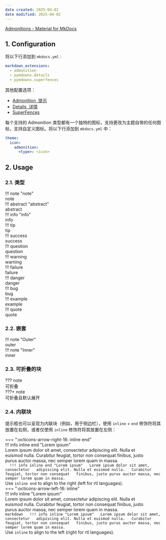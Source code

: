 ```yaml
---
date created: 2025-04-02
date modified: 2025-04-02
---
```

[Admonitions - Material for MkDocs](https://squidfunk.github.io/mkdocs-material/reference/admonitions/#inline-blocks-inline-end)

## 1. Configuration

将以下行添加到 `mkdocs.yml` :
```yaml
markdown_extensions:
  - admonition
  - pymdownx.details
  - pymdownx.superfences
```

其他配置选项：
- [Admonition  提示](https://squidfunk.github.io/mkdocs-material/setup/extensions/python-markdown/#admonition)
- [Details  详情](https://squidfunk.github.io/mkdocs-material/setup/extensions/python-markdown-extensions/#details)
- [SuperFences](https://squidfunk.github.io/mkdocs-material/setup/extensions/python-markdown-extensions/#superfences)

每个支持的 Admonition 类型都有一个独特的图标，支持更改为主题自带的任何图标，支持自定义图标。将以下行添加到 `mkdocs.yml` 中：
```yaml
theme:
  icon:
    admonition:
      <type>: <icon>
```

## 2. Usage

### 2.1. 类型

!!! note "note"  
    note  
!!! abstract "abstract"  
	abstract  
!!! info "info"  
	info  
!!! tip  
	tip  
!!! success  
	success  
!!! question  
	question  
!!! warning  
	warning  
!!! failure  
	failure  
!!! danger  
	danger  
!!! bug  
	bug  
!!! example  
	example  
!!! quote  
	quote

### 2.2. 嵌套

!!! note "Outer"  
	outer  
	!!! note "Inner"  
		inner

### 2.3. 可折叠的块

??? note  
	可折叠  
???+ note  
	可折叠且默认展开

### 2.4. 内联块

提示框也可以呈现为内联块（例如，用于侧边栏），使用 `inline` + `end` 修饰符将其放置在右侧，或者仅使用 `inline` 修饰符将其放置在左侧：

=== ":octicons-arrow-right-16: inline end"  
    !!! info inline end "Lorem ipsum"  
        Lorem ipsum dolor sit amet, consectetur adipiscing elit. Nulla et  
        euismod nulla. Curabitur feugiat, tortor non consequat finibus, justo  
        purus auctor massa, nec semper lorem quam in massa.  
    ```  
    !!! info inline end "Lorem ipsum"  
        Lorem ipsum dolor sit amet, consectetur  
        adipiscing elit. Nulla et euismod nulla.  
        Curabitur feugiat, tortor non consequat  
        finibus, justo purus auctor massa, nec  
        semper lorem quam in massa.  
    ```  
    Use `inline end` to align to the right (left for rtl languages).  
=== ":octicons-arrow-left-16: inline"  
    !!! info inline "Lorem ipsum"  
        Lorem ipsum dolor sit amet, consectetur adipiscing elit. Nulla et  
        euismod nulla. Curabitur feugiat, tortor non consequat finibus, justo  
        purus auctor massa, nec semper lorem quam in massa.  
    ``` markdown  
    !!! info inline "Lorem ipsum"  
        Lorem ipsum dolor sit amet, consectetur  
        adipiscing elit. Nulla et euismod nulla.  
        Curabitur feugiat, tortor non consequat  
        finibus, justo purus auctor massa, nec  
        semper lorem quam in massa.  
    ```  
    Use `inline` to align to the left (right for rtl languages).
